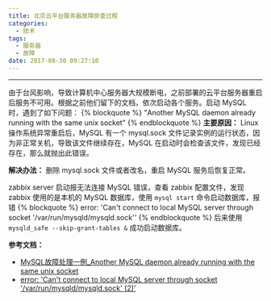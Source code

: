 ```yaml
---
title: 北京云平台服务器故障排查过程
categories:
  - 技术
tags:
  - 服务器
  - 故障
date: 2017-08-30 09:27:10
---
```


---
由于台风影响，导致计算机中心服务器大规模断电，之前部署的云平台服务器重启后服务不可用。根据之前他们留下的文档，依次启动各个服务。启动 MySQL 时，遇到了如下问题：
{% blockquote %}
"Another MySQL daemon already running with the same unix socket"
{% endblockquote %}
**主要原因：**
Linux 操作系统异常重启后，MySQL 有一个 mysql.sock 文件记录实例的运行状态，因为非正常关机，导致该文件继续存在，MySQL 在启动时会检查该文件，发现已经存在，那么就抛出此错误。

**解决办法：**
删除 mysql.sock 文件或者改名，重启 MySQL 服务后恢复正常。
<!-- more -->
 
zabbix server 启动报无法连接 MySQL 错误，查看 zabbix 配置文件，发现 zabbix 使用的是本机的 MySQL 数据库，使用 `mysql start` 命令启动数据库，报错
{% blockquote %}
error: 'Can't connect to local MySQL server through socket '/var/run/mysqld/mysqld.sock''
{% endblockquote %}
后来使用 `mysqld_safe --skip-grant-tables &` 成功启动数据库。

**参考文档：**
* [MySQL故障处理一例_Another MySQL daemon already running with the same unix socket](http://www.cnblogs.com/xusweeter/p/6833396.html)  
* [error: 'Can't connect to local MySQL server through socket '/var/run/mysqld/mysqld.sock' (2)'](https://stackoverflow.com/questions/11990708/error-cant-connect-to-local-mysql-server-through-socket-var-run-mysqld-mysq)